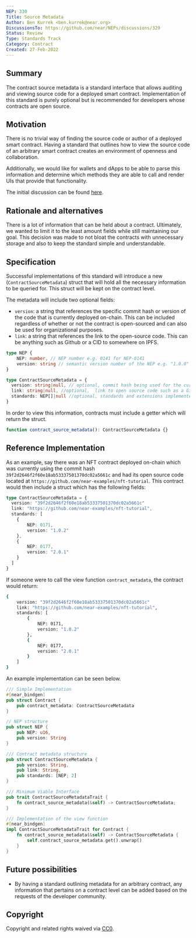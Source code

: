 ```yaml
---
NEP: 330
Title: Source Metadata
Author: Ben Kurrek <ben.kurrek@near.org>
DiscussionsTo: https://github.com/near/NEPs/discussions/329
Status: Review
Type: Standards Track
Category: Contract
Created: 27-Feb-2022
---
```


## Summary

The contract source metadata is a standard interface that allows auditing and viewing source code for a deployed smart contract. Implementation of this standard is purely optional but is recommended for developers whose contracts are open source.

## Motivation

There is no trivial way of finding the source code or author of a deployed smart contract. Having a standard that outlines how to view the source code of an arbitrary smart contract creates an environment of openness and collaboration.

Additionally, we would like for wallets and dApps to be able to parse this information and determine which methods they are able to call and render UIs that provide that functionality.

The initial discussion can be found [here](https://github.com/near/NEPs/discussions/329).

## Rationale and alternatives

There is a lot of information that can be held about a contract. Ultimately, we wanted to limit it to the least amount fields while still maintaining our goal. This decision was made to not bloat the contracts with unnecessary storage and also to keep the standard simple and understandable.

## Specification

Successful implementations of this standard will introduce a new  (`ContractSourceMetadata`) struct that will hold all the necessary information to be queried for. This struct will be kept on the contract level.

The metadata will include two optional fields:
- `version`: a string that references the specific commit hash or version of the code that is currently deployed on-chain. This can be included regardless of whether or not the contract is open-sourced and can also be used for organizational purposes.
- `link`: a string that references the link to the open-source code. This can be anything such as Github or a CID to somewhere on IPFS.

```ts
type NEP {
    NEP: number, // NEP number e.g. 0141 for NEP-0141
    version: string // semantic version number of the NEP e.g. "1.0.0"
}

type ContractSourceMetadata = {
  version: string|null, // optional, commit hash being used for the currently deployed wasm. If the contract is not open-sourced, this could also be a numbering system for internal organization / tracking such as "1.0.0" and "2.1.0".
  link: string|null, //optional,  link to open source code such as a Github repository or a CID to somewhere on IPFS.,
  standards: NEP[]|null //optional, standards and extensions implemented in the currently deployed wasm e.g. [{NEP: 0141, version: "1.0.0"},{NEP: 0148, version: "1.0.0"}].
}
```

In order to view this information, contracts must include a getter which will return the struct.

```ts
function contract_source_metadata(): ContractSourceMetadata {}
```

## Reference Implementation

As an example, say there was an NFT contract deployed on-chain which was currently using the commit hash `39f2d2646f2f60e18ab53337501370dc02a5661c` and had its open source code located at `https://github.com/near-examples/nft-tutorial`. This contract would then include a struct which has the following fields:

```ts
type ContractSourceMetadata = {
  version: "39f2d2646f2f60e18ab53337501370dc02a5661c"
  link: "https://github.com/near-examples/nft-tutorial",
  standards: [
    {
        NEP: 0171, 
        version: "1.0.2"
    },
    {
        NEP: 0177, 
        version: "2.0.1"
    }
  ]
}
```

If someone were to call the view function `contract_metadata`, the contract would return:

```bash
{
    version: "39f2d2646f2f60e18ab53337501370dc02a5661c"
    link: "https://github.com/near-examples/nft-tutorial",
    standards: [
        {
            NEP: 0171, 
            version: "1.0.2"
        },
        {
            NEP: 0177, 
            version: "2.0.1"
        }
    ]
}
```

An example implementation can be seen below.

```rust
/// Simple Implementation
#[near_bindgen]
pub struct Contract {
    pub contract_metadata: ContractSourceMetadata
}

// NEP structure
pub struct NEP {
    pub NEP: u16,
    pub version: String
}

/// Contract metadata structure
pub struct ContractSourceMetadata {
    pub version: String,
    pub link: String,
    pub standards: [NEP; 2]
}

/// Minimum Viable Interface
pub trait ContractSourceMetadataTrait {
    fn contract_source_metadata(&self) -> ContractSourceMetadata;
}

/// Implementation of the view function
#[near_bindgen]
impl ContractSourceMetadataTrait for Contract {
    fn contract_source_metadata(&self) -> ContractSourceMetadata {
        self.contract_source_metadata.get().unwrap()
    }
}
```

## Future possibilities

- By having a standard outlining metadata for an arbitrary contract, any information that pertains on a contract level can be added based on the requests of the developer community.

## Copyright
[copyright]: #copyright

Copyright and related rights waived via [CC0](https://creativecommons.org/publicdomain/zero/1.0/).

